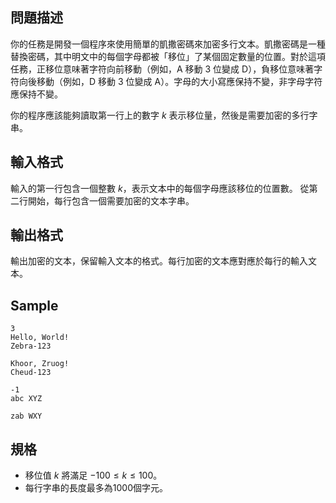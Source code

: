 ## 問題描述
你的任務是開發一個程序來使用簡單的凱撒密碼來加密多行文本。凱撒密碼是一種替換密碼，其中明文中的每個字母都被「移位」了某個固定數量的位置。對於這項任務，正移位意味著字符向前移動（例如，A 移動 3 位變成 D），負移位意味著字符向後移動（例如，D 移動 3 位變成 A）。字母的大小寫應保持不變，非字母字符應保持不變。

你的程序應該能夠讀取第一行上的數字 $k$ 表示移位量，然後是需要加密的多行字串。

## 輸入格式
輸入的第一行包含一個整數 $k$，表示文本中的每個字母應該移位的位置數。
從第二行開始，每行包含一個需要加密的文本字串。

## 輸出格式
輸出加密的文本，保留輸入文本的格式。每行加密的文本應對應於每行的輸入文本。

## Sample

```input1
3
Hello, World!
Zebra-123
```

```output1
Khoor, Zruog!
Cheud-123
```

```input2
-1
abc XYZ
```

```output2
zab WXY
```

## 規格
- 移位值 $k$ 將滿足 $-100 \leq k \leq 100$。
- 每行字串的長度最多為1000個字元。
